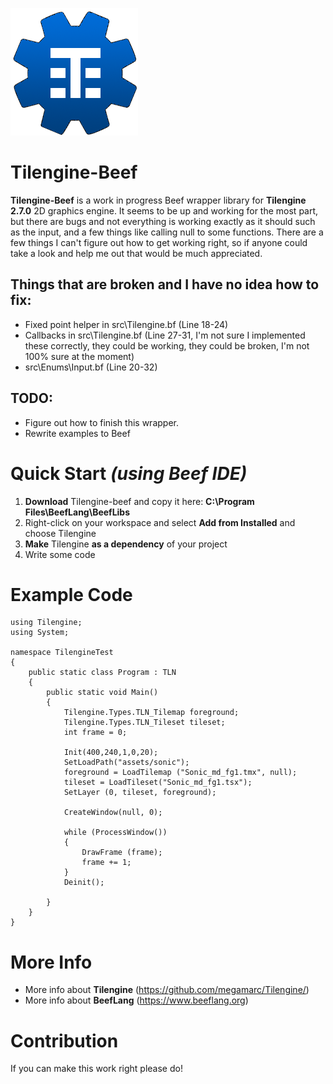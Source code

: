 ![](img/Tilengine-logo.png)
# Tilengine-Beef
**Tilengine-Beef** is a work in progress Beef wrapper library for **Tilengine 2.7.0** 2D graphics engine. It seems to be up and working for the most part, but there are bugs and not everything is working exactly as it should such as the input, and a few things like calling null to some functions. There are a few things I can't figure out how to get working right, so if anyone could take a look and help me out that would be much appreciated.

## Things that are broken and I have no idea how to fix:
- Fixed point helper in src\Tilengine.bf (Line 18-24)
- Callbacks in src\Tilengine.bf (Line 27-31, I'm not sure I implemented these correctly, they could be working, they could be broken, I'm not 100% sure at the moment)
- src\Enums\Input.bf (Line 20-32)

## TODO:
- Figure out how to finish this wrapper.
- Rewrite examples to Beef


# Quick Start *(using Beef IDE)*
1. **Download** Tilengine-beef and copy it here: **C:\Program Files\BeefLang\BeefLibs**
2. Right-click on your workspace and select **Add from Installed** and choose Tilengine
3. **Make** Tilengine **as a dependency** of your project 
4. Write some code

# Example Code
```
using Tilengine;
using System;

namespace TilengineTest
{
	public static class Program : TLN
	{
		public static void Main()
		{
			Tilengine.Types.TLN_Tilemap foreground;
			Tilengine.Types.TLN_Tileset tileset;
			int frame = 0;

			Init(400,240,1,0,20);
			SetLoadPath("assets/sonic");
			foreground = LoadTilemap ("Sonic_md_fg1.tmx", null);
			tileset = LoadTileset("Sonic_md_fg1.tsx");
			SetLayer (0, tileset, foreground);

			CreateWindow(null, 0);

			while (ProcessWindow())
			{
				DrawFrame (frame);
				frame += 1;
			}
			Deinit();
			
		}
	}
}
```

# More Info
- More info about **Tilengine** (https://github.com/megamarc/Tilengine/)
- More info about **BeefLang** (https://www.beeflang.org)

# Contribution

If you can make this work right please do! 
